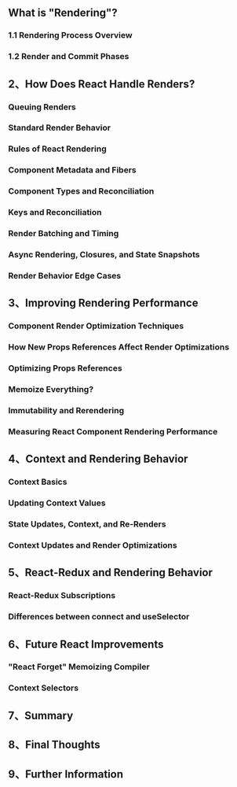 ## What is "Rendering"?

### 1.1 Rendering Process Overview



### 1.2 Render and Commit Phases



## 2、How Does React Handle Renders?

### Queuing Renders

### Standard Render Behavior

### Rules of React Rendering

### Component Metadata and Fibers

### Component Types and Reconciliation

### Keys and Reconciliation

### Render Batching and Timing

### Async Rendering, Closures, and State Snapshots

### Render Behavior Edge Cases

## 3、Improving Rendering Performance

### Component Render Optimization Techniques

### How New Props References Affect Render Optimizations

### Optimizing Props References

### Memoize Everything?

### Immutability and Rerendering

### Measuring React Component Rendering Performance

## 4、Context and Rendering Behavior

### Context Basics

### Updating Context Values

### State Updates, Context, and Re-Renders

### Context Updates and Render Optimizations

## 5、React-Redux and Rendering Behavior

### React-Redux Subscriptions



### Differences between connect and useSelector



## 6、Future React Improvements

### "React Forget" Memoizing Compiler



### Context Selectors



## 7、Summary



## 8、Final Thoughts



## 9、Further Information

